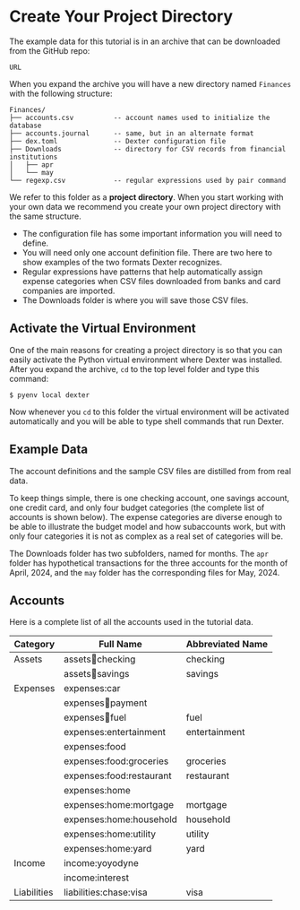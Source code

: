 # Create Your Project Directory

The example data for this tutorial is in an archive that can be downloaded from the GitHub repo:
```plain
URL
```

When you expand the archive you will have a new directory named `Finances` with the following structure:
```plain
Finances/
├── accounts.csv          -- account names used to initialize the database
├── accounts.journal      -- same, but in an alternate format
├── dex.toml              -- Dexter configuration file
├── Downloads             -- directory for CSV records from financial institutions
│   ├── apr
│   └── may
└── regexp.csv            -- regular expressions used by pair command
```

We refer to this folder as a **project directory**.
When you start working with your own data we recommend you create your own project directory with the same structure.

* The configuration file has some important information you will need to define.
* You will need only one account definition file.  There are two here to show examples of the two formats Dexter recognizes.
* Regular expressions have patterns that help automatically assign expense categories when CSV files downloaded from banks and card companies are imported.
* The Downloads folder is where you will save those CSV files.

## Activate the Virtual Environment

One of the main reasons for creating a project directory is so that you can easily activate the Python virtual environment where Dexter was installed.
After you expand the archive, `cd` to the top level folder and type this command:
```shell
$ pyenv local dexter
```
Now whenever you `cd` to this folder the virtual environment will be activated automatically and you will be able to type shell commands that run Dexter.

## Example Data

The account definitions and the sample CSV files are distilled from from real data.

To keep things simple, there is one checking account, one savings account, one credit card, and only four budget categories (the complete list of accounts is shown below).
The expense categories are diverse enough to be able to illustrate the budget model and how subaccounts work, but with only four categories it is not as complex as a real set of categories will be.

The Downloads folder has two subfolders, named for months.
The `apr` folder has hypothetical transactions for the three accounts for the month of April, 2024, and the `may` folder has the corresponding files for May, 2024.

<!-- One thing notably absent from the example directory is a file for transactions.
That's because Dexter stores transactions and other work products in a database.
After you define your account names you will use a command that initializes a new database. -->

## Accounts

Here is a complete list of all the accounts used in the tutorial data.

| Category | Full Name | Abbreviated Name |
| --- | --- | --- |
| Assets | assets:bank:checking | checking |
|  | assets:bank:savings | savings |
| Expenses | expenses:car | |
|  | expenses:car:payment | |
|  | expenses:car:fuel | fuel |
|  | expenses:entertainment | entertainment |
|  | expenses:food | |
|  | expenses:food:groceries | groceries |
|  | expenses:food:restaurant |restaurant |
|  | expenses:home | |
|  | expenses:home:mortgage | mortgage |
|  | expenses:home:household | household |
|  | expenses:home:utility | utility |
|  | expenses:home:yard | yard |
| Income | income:yoyodyne | |
|  | income:interest | |
| Liabilities | liabilities:chase:visa | visa |
